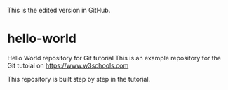 This is the edited version in GitHub.

# hello-world
Hello World repository for Git tutorial
This is an example repository for the Git tutoial on https://www.w3schools.com

This repository is built step by step in the tutorial.
